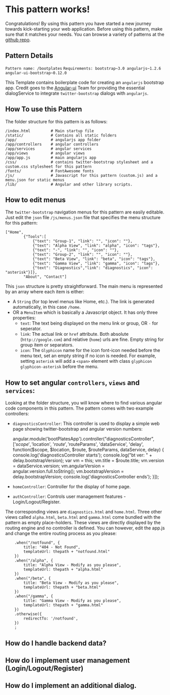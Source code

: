 # This pattern works!

Congratulations! By using this pattern you have started a new journey towards kick-starting your web application.
Before using this pattern, make sure that it matches your needs. You can browse a variety of patterns at the [github repo](https://github.com/prahladyeri/WebPatterns).

## Pattern Details

`Pattern name: /bootplates`
`Requirements: bootstrap~3.0 angularjs~1.2.6 angular-ui-bootstrap~0.12.0`

This Template contains boilerplate code for creating an `angularjs` bootstrap app. Credit goes to the [Angular-ui](http://angular-ui.github.io/bootstrap/) Team for providing the essential dialogService to integrate `twitter-bootstrap` dialogs with `angularjs`.

## How To use this Pattern

The folder structure for this pattern is as follows:

	/index.html			# Main startup file
	/static/			# Contains all static folders
	/app/				# angularjs app folder
	/app/controllers	# angular controllers
	/app/services		# angular services
	/app/views			# angular views
	/app/app.js			# main angularjs app
	/css/				# contains twitter-bootstrap stylesheet and a custom.css stylesheet for this pattern
	/fonts/				# FontAwesome fonts
	/js/				# Javascript for this pattern (custom.js) and a menu.json for static menus
	/lib/				# Angular and other library scripts.
	
## How to edit menus

The `twitter-bootstrap` navigation menus for this pattern are easily editable. Just edit the `json` file `/js/menus.json` file that specifies the menu structure for this pattern:

	["Home", 
			{"Tools":[
				{"text": "Group-1", "link": "", "icon": ""}, 
				{"text": "Alpha View", "link": "alpha", "icon": "tags"}, 
				{"text": "-", "link": "", "icon": ""}, 
				{"text": "Group-2", "link": "", "icon": ""}, 
				{"text": "Beta View", "link": "beta", "icon": "tags"}, 
				{"text": "Gamma View", "link": "gamma", "icon": "tags"}, 
				{"text": "Diagnostics","link": "diagnostics", "icon": "asterisk"}]},
			"About", "Contact"]
			
This `json` structure is pretty straightforward. The main menu is represented by an array where each item is either:

- A `String` (for top level menus like Home, etc.). The link is generated automatically, in this case `/home`.
- OR a `MenuItem` which is basically a Javascript object. It has only three properties:
	- `text`: The text being displayed on the menu link or group, OR `-` for seperator.
	- `link`: The actual link or `href` attribute. Both absolute (`http://google.com`) and relative (`home`) urls are fine. Empty string for group item or separators.
	- `icon`: The `Glyphicon` name for the icon font-icon needed before the menu text, set an empty string if no icon is needed. For example, setting `asterisk` will add a `<span>` element with class `glyphicon glyphicon-asterisk` before the menu.
	
## How to set angular `controllers`, `views` and `services`:

Looking at the folder structure, you will know where to find various angular code components in this pattern. The pattern comes with two example controllers:

 - `diagnosticsController`: This controller is used to display a simple web page showing twitter-bootstrap and angular version numbers:
 
	 angular.module('bootPlatesApp').controller("diagnosticsController", ['$scope','$location', '$route', '$routeParams', 'dataService', 'delay', function($scope, $location, $route, $routeParams, dataService, delay) {
		console.log('diagnosticsController starts');
		console.log("bt ver: " + delay.bootstrapVersion);
		var vm = this;
		vm.title = $route.title;
		vm.version = dataService.version;
		vm.angularVersion = angular.version.full.toString();
		vm.bootstrapVersion = delay.bootstrapVersion;
		console.log('diagnosticsController ends');
	}]);
	
 - `homeController`: Controller for the display of home page.
 - `authController`: Controls user management features - Login/Logout/Register.
 
The corresponding views are `diagnostics.html` and `home.html`. Three other views called `alpha.html`, `beta.html` and `gamma.html` come bundled with the pattern as empty place-holders. These views are directly displayed by the routing engine and no controller is defined. You can however, edit the app.js and change the entire routing process as you please:

		.when("/notfound", {
			title: "404 - Not Found",
			templateUrl: thepath + "notfound.html"
		})
		.when("/alpha", {
			title: "Alpha View - Modify as you please",
			templateUrl: thepath + "alpha.html"
		})
		.when("/beta", {
			title: "Beta View - Modify as you please",
			templateUrl: thepath + "beta.html"
		})
		.when("/gamma", {
			title: "Gamma View - Modify as you please",
			templateUrl: thepath + "gamma.html"
		})
		.otherwise({
			redirectTo: '/notfound',
		})
		;
		
## How do I handle backend data?
		
## How do I implement user management (Login/Logout/Register)

## How do I implement an additional dialog.